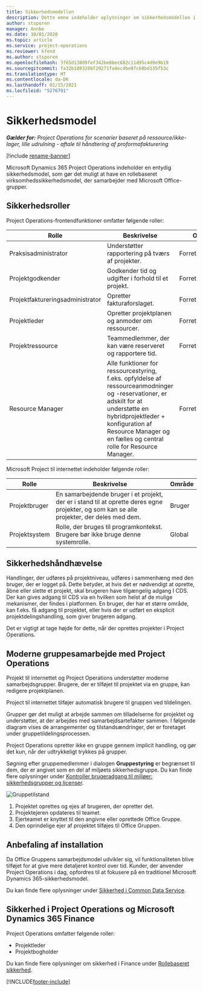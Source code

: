 ```yaml
---
title: Sikkerhedsmodellen
description: Dette emne indeholder oplysninger om sikkerhedsmodellen i Dynamics 365 Project Operations.
author: stsporen
manager: Annbe
ms.date: 10/01/2020
ms.topic: article
ms.service: project-operations
ms.reviewer: kfend
ms.author: stsporen
ms.openlocfilehash: 3f65d13809fef342be8bec682c11d95c4d9e9b19
ms.sourcegitcommit: fa32b1893286f20271fa4ec4be8fc68bd135f53c
ms.translationtype: HT
ms.contentlocale: da-DK
ms.lasthandoff: 02/15/2021
ms.locfileid: "5276791"
---
```

# <a name="security-model"></a>Sikkerhedsmodel

_**Gælder for:** Project Operations for scenarier baseret på ressource/ikke-lager, lille udrulning - aftale til håndtering af proformafakturering_

[!include [rename-banner](~/includes/cc-data-platform-banner.md)]

Microsoft Dynamics 365 Project Operations indeholder en entydig sikkerhedsmodel, som gør det muligt at have en rollebaseret virksomhedssikkerhedsmodel, der samarbejder med Microsoft Office-grupper. 


## <a name="security-roles"></a>Sikkerhedsroller
Project Operations-frontendfunktioner omfatter følgende roller:

| Rolle                          | Beskrivelse                                                                                                                                                                 | Område |
|-------------------------------|-----------------------------------------------------------------------------------------------------------------------------------------------------------------------------|------|
| Praksisadministrator              | Understøtter rapportering på tværs af projekter.                                                                                                            | Forretningsenhed              |
| Projektgodkender              | Godkender tid og udgifter i forhold til et projekt.                                                                                                                              | Forretningsenhed |
| Projektfaktureringsadministrator | Opretter fakturaforslaget.                                                                                                                                                 | Forretningsenhed |
| Projektleder               | Opretter projektplanen og anmoder om ressourcer.                                                                                                                              | Forretningsenhed |
| Projektressource              | Teammedlemmer, der kan være reserveret og rapportere tid.                                                                                                          | Forretningsenhed|
| Resource Manager              | Alle funktioner for ressourcestyring, f.eks. opfyldelse af ressourceanmodninger og -reservationer, er adskilt for at understøtte en hybridprojektleder + konfiguration af Resource Manager og en fælles og central rolle for Resource Manager. | Forretningsenhed |


Microsoft Project til internettet indeholder følgende roller:

| Rolle           | Beskrivelse                                                                                                        | Område  |
|----------------|--------------------------------------------------------------------------------------------------------------------|--------|
| Projektbruger   | En samarbejdende bruger i et projekt, der er i stand til at oprette deres egne projekter, og som kan se alle projekter, der deles med dem. | Bruger   |
| Projektsystem | Rolle, der bruges til programkontekst. Brugere bør ikke bruge denne systemrolle.                                    | Global |

## <a name="security-enforcement"></a>Sikkerhedshåndhævelse
Handlinger, der udføres på projektniveau, udføres i sammenhæng med den bruger, der er logget på. Dette betyder, at hvis det er nødvendigt at oprette, åbne eller slette et projekt, skal brugeren have tilgængelig adgang I CDS. Der kan gives adgang til CDS via en hvilken som helst af de mulige mekanismer, der findes i platformen. En bruger, der har et større område, kan f.eks. få adgang til projektet, eller hvis der er udført en eksplicit projektdelingshandling, som giver brugeren adgang.

Det er vigtigt at tage højde for dette, når der oprettes projekter i Project Operations.

## <a name="modern-group-collaboration-with-project-operations"></a>Moderne gruppesamarbejde med Project Operations
Projekt til internettet og Project Operations understøtter moderne samarbejdsgrupper. Brugere, der er tilføjet til projektet via en gruppe, kan redigere projektplanen.

Project til internettet tilføjer automatisk brugere til gruppen ved tildelingen.

Grupper gør det muligt at arbejde sammen om tilladelserne for projektet og understøtter, at der arbejdes med samarbejdsartefakter sammen. I følgende diagram vises de arrangementer og tilstandsændringer, der er foretaget under gruppetildelingsprocessen.

Project Operations opretter ikke en gruppe gennem implicit handling, og gør det kun, når der udtrykkeligt trykkes på grupper.

Søgning efter gruppemedlemmer i dialogen **Gruppestyring** er begrænset til dem, der er angivet som en del af miljøets sikkerhedsgruppe. Du kan finde flere oplysninger under [Kontroller brugeradgang til miljøer: sikkerhedsgrupper og licenser](https://docs.microsoft.com/power-platform/admin/control-user-access).

![Gruppetilstand](./media/groupsmode.png)

1. Projektet oprettes og ejes af brugeren, der opretter det.
2. Projektejeren opdateres til teamet.
3. Ejerteamet er knyttet til den angivne eller oprettede Office Gruppe.
4. Den oprindelige ejer af projektet tilføjes til Office Gruppen.

## <a name="deployment-recommendation"></a>Anbefaling af installation
Da Office Gruppens samarbejdsmodel udvikler sig, vil funktionaliteten blive tilføjet for at give mere detaljeret kontrol over tid. Kunder, der anvender Project Operations i dag, opfordres til at fokusere på en traditionel Microsoft Dynamics 365-sikkerhedsmodel.

Du kan finde flere oplysninger under [Sikkerhed i Common Data Service](https://docs.microsoft.com/power-platform/admin/wp-security).

## <a name="project-operations-and-microsoft-dynamics-365-finance-security"></a>Sikkerhed i Project Operations og Microsoft Dynamics 365 Finance
Project Operations omfatter følgende roller:

- Projektleder
- Projektbogholder

Du kan finde flere oplysninger om sikkerhed i Finance under [Rollebaseret sikkerhed](https://docs.microsoft.com/dynamics365/fin-ops-core/dev-itpro/sysadmin/role-based-security).




[!INCLUDE[footer-include](../includes/footer-banner.md)]
